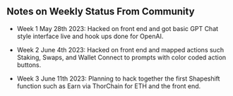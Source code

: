## Notes on Weekly Status From Community 

- Week 1 May 28th 2023: Hacked on front end and got basic GPT Chat style interface live and hook ups done for OpenAI.

- Week 2 June 4th 2023: Hacked on front end and mapped actions such Staking, Swaps, and Wallet Connect to prompts with color coded action buttons.

- Week 3 June 11th 2023: Planning to hack together the first Shapeshift function such as Earn via ThorChain for ETH and the front end.
